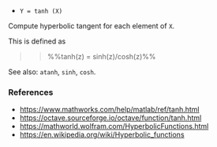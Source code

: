 * `Y = tanh (X)`

Compute hyperbolic tangent for each element of `X`.

This is defined as

>> %%tanh(z) = sinh(z)/cosh(z)%%

See also: `atanh`, `sinh`, `cosh`.

### References

* https://www.mathworks.com/help/matlab/ref/tanh.html
* https://octave.sourceforge.io/octave/function/tanh.html
* https://mathworld.wolfram.com/HyperbolicFunctions.html
* https://en.wikipedia.org/wiki/Hyperbolic_functions
